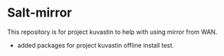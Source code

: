 # Salt-mirror
This repository is for project kuvastin to help with using mirror from WAN.
+ added packages for project kuvastin offline install test.

